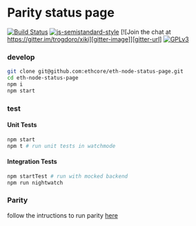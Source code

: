 # Parity status page

[![Build Status][travis-image]][travis-url]
[![js-semistandard-style][semistandard-image]][semistandard-url]
[![Join the chat at https://gitter.im/trogdoro/xiki][gitter-image]][gitter-url]
[![GPLv3][license-image]][license-url]

[travis-image]: https://travis-ci.org/ethcore/eth-node-status-page.svg?branch=master "Build Status"
[travis-url]: https://travis-ci.org/ethcore/eth-node-status-page
[semistandard-url]: (https://github.com/Flet/semistandard)
[semistandard-image]: https://img.shields.io/badge/code%20style-semistandard-brightgreen.svg?style=flat-square
[coveralls-image]: https://coveralls.io/repos/github/ethcore/eth-node-status-page/badge.svg?branch=master
[coveralls-url]: https://coveralls.io/github/ethcore/eth-node-status-page?branch=master "Coverage Status"
[gitter-image]: https://badges.gitter.im/Join%20Chat.svg
[gitter-url]: https://gitter.im/ethcore/parity?utm_source=badge&utm_medium=badge&utm_campaign=pr-badge&utm_content=badge "Join the chat at https://gitter.im/trogdoro/xiki"
[license-image]: https://img.shields.io/badge/license-GPL%20v3-green.svg
[license-url]: http://www.gnu.org/licenses/gpl-3.0.en.html



### develop
```bash
git clone git@github.com:ethcore/eth-node-status-page.git
cd eth-node-status-page
npm i
npm start
```

### test
#### Unit Tests
```bash
npm start
npm t # run unit tests in watchmode
```

#### Integration Tests
```bash
npm startTest # run with mocked backend
npm run nightwatch
```

### Parity
follow the intructions to run parity [here](https://github.com/ethcore/parity)